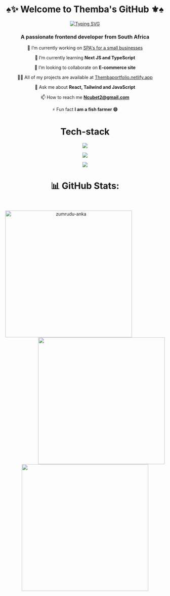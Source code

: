 <h1 align="center"> ♠✨  Welcome to Themba's GitHub ⚜♠</h1>

<div align="center">
  <a href="https://git.io/typing-svg"><img src="https://readme-typing-svg.demolab.com?font=Fira+Code&weight=600&size=26&pause=500&color=920D0D&center=true&random=false&width=435&lines=+A+JavaScript+Developer;React+%7C+Next+%7C+Node+;Tailwind+%7C+Bootstrap+%7C+SQL" alt="Typing SVG" /></a>

</div>


<h3 align="center">A passionate frontend developer from South Africa</h3>

<div align="center">
  
🔭 I’m currently working on [SPA's for a small businesses](Thembaportfolio.netlify.app)

 🌱 I’m currently learning **Next JS and TypeScript**

👯 I’m looking to collaborate on **E-commerce site**

 👨‍💻 All of my projects are available at [Thembaportfolio.netlify.app](Thembaportfolio.netlify.app)

 💬 Ask me about **React, Tailwind and JavaScript**

 📫 How to reach me **Ncubet2@gmail.com** 
 
 ⚡ Fun fact **I am a fish farmer 😄**
</div>

<div align="center">
  
<h1> Tech-stack </h1>
<p align="center">
  <a href="https://skillicons.dev">
    <img src="https://skillicons.dev/icons?i=react,tailwind,html,css,jquery,js,ps,redux,sass,svg" />
  </a>
</p>
<p align="center">
  <a href="https://skillicons.dev">
    <img src="https://skillicons.dev/icons?i=git,github,nodejs,express,npm,nextjs,postgres,mysql" />
  </a>
</p>
<p align="center">
  <a href="https://skillicons.dev">
    <img src="https://skillicons.dev/icons?i=vscode,postman,visualstudio,netlify,ai,firebase" />
  </a>
</p>
</div>


<h1 align="center"> 📊 GitHub Stats:</h1>
<br>
<p align=center>
  <div align=center>
    <a href="https://github.com/denvercoder1/github-readme-streak-stats" title="Go to Source">
      <img align="left" width=400 src="https://github-readme-streak-stats.herokuapp.com/?user=ThembaJNcube&theme=radical&border=61dafb&hide_border=true" alt="zumrudu-anka" />
    </a>
    <a href="https://github.com/anuraghazra/github-readme-stats" title="Go to Source">
      <img align="right" width=400 src="https://github-readme-stats.vercel.app/api?username=ThembaJNcube&show_icons=true&theme=radical&border_color=61dafb&hide_border=true" />
    </a>
  </div>
   
  <br><br><br><br><br><br><br><br><br>
  <div align=center>
    <a href="https://github.com/anuraghazra/github-readme-stats">
      <img width=400 align="center" src="https://github-readme-stats.vercel.app/api/top-langs/?username=ThembaJNcube&hide=c%23,powershell,Mathematica,Ruby,Objective-C,Objective-C%2b%2b,Cuda&title_color=61dafb&text_color=ffffff&icon_color=61dafb&bg_color=000000&langs_count=8&layout=compact&border_color=61dafb&hide_border=true" />
    </a>
  </div>
 

